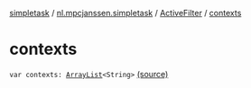 [simpletask](../../index.md) / [nl.mpcjanssen.simpletask](../index.md) / [ActiveFilter](index.md) / [contexts](.)

# contexts

`var contexts: `[`ArrayList`](http://docs.oracle.com/javase/6/docs/api/java/util/ArrayList.html)`<String>` [(source)](https://github.com/mpcjanssen/simpletask-android/blob/master/src/main/java/nl/mpcjanssen/simpletask/ActiveFilter.kt#L24)